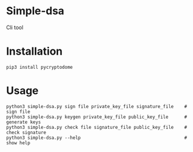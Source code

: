 # Simple-dsa
Cli tool 

# Installation

`pip3 install pycryptodome`

# Usage
```
python3 simple-dsa.py sign file private_key_file signature_file    # sign file
python3 simple-dsa.py keygen private_key_file public_key_file      # generate keys
python3 simple-dsa.py check file signature_file public_key_file    # check signature
python3 simple-dsa.py --help                                       # show help
```
